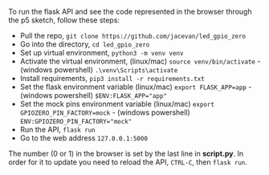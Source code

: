 To run the flask API and see the code represented in the browser through the p5 sketch, follow these steps:
- Pull the repo, `git clone https://github.com/jacevan/led_gpio_zero`
- Go into the directory, `cd led_gpio_zero`
- Set up virtual environment, `python3 -m venv venv`
- Activate the virtual environment, (linux/mac) `source venv/bin/activate` - (windows powershell) `.\venv\Scripts\activate`
- Install requirements, `pip3 install -r requirements.txt`
- Set the flask environment variable (linux/mac) `export FLASK_APP=app` - (windows powershell) `$ENV:FLASK_APP="app"`
- Set the mock pins environment variable (linux/mac) `export GPIOZERO_PIN_FACTORY=mock` - (windows powershell) `ENV:GPIOZERO_PIN_FACTORY="mock"`
- Run the API, `flask run`
- Go to the web address `127.0.0.1:5000`

The number (0 or 1) in the browser is set by the last line in **script.py**. In order for it to update you need to reload the API, `CTRL-C`, then `flask run`.